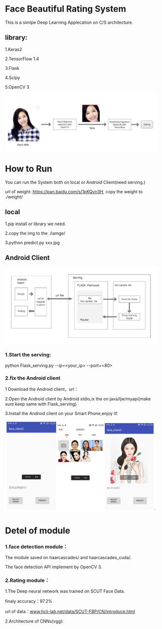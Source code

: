 # Face Beautiful Rating System
This is a simlpe Deep Learning Applecation on C/S architecture.<p>
  
## library:
1.Keras2 <p>
2.TensorFlow 1.4<p>
3.Flask<p>
4.Scipy<p>
5.OpenCV 3<p>
![](https://github.com/KirtoXX/face-v1.3/blob/master/reference/%E6%95%B0%E6%8D%AE%E6%B5%81%E5%9B%BE.png)<p>

# How to Run
You can run the System both on local or Android Client(need serving.)<p>
url of weight: https://pan.baidu.com/s/1pKQvn3H, copy the weight to  ./weight/ <p><p>

## local
1.pip install or library we need.<p>
2.copy the img to the ./iamge/ <p>
3.python predict.py xxx.jpg<p>

## Android Client
![](https://github.com/KirtoXX/face-v1.3/blob/master/reference/%E6%95%B0%E6%8D%AE%E6%B5%81%E5%9B%BEsystem.png)

### 1.Start the serving:
python Flask_serving.py --ip=<your_ip>  --port=<80> <p>

### 2.fix the Android client
1 Download the Android client，url：<p>
2.Open the Android client by Android stdio,ix the <host> on java/ljw/myapi(make sure keep same with Flask_serving)   <p>
3.Install the Android client on your Smart Phone,enjoy it!<p>
![](https://github.com/KirtoXX/face-v1.3/blob/master/reference/client.png)
  
  
# Detel of module
### 1.face detection module：
The module saved on haarcascades/ and haarcascades_cuda/.<p>
The face detection API implement by OpenCV 3.
  
### 2.Rating module：
1.The Deep neural network was trained on SCUT Face Data.<p>
 finaly accuracy：97.2% <p> 
 url of data：www.hcii-lab.net/data/SCUT-FBP/CN/introduce.html <p>
2.Architecture of CNNs(vgg): <p>


